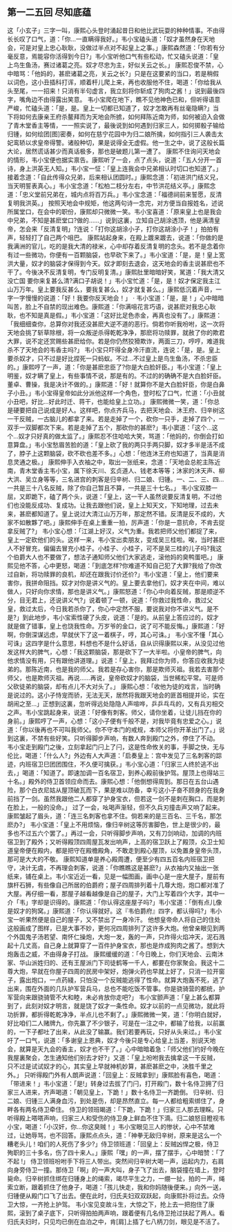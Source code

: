 ## 第一二五回 尽知底蕴

这「小玄子」三字一叫，康熙心头登时涌起昔日和他比武玩耍的种种情事。不由得长长叹了口气，道：「你…一直瞒得我好。」韦小宝磕头道：「奴才虽然身在天地会，可是对皇上忠心耿耿，没做过半点对不起皇上之事。」康熙森然道：「你若有分毫反意，焉能容你活得到今日?」韦小宝听他口气有些松动，忙又磕头说道：「皇上鸟生鱼汤，赛过诸葛之亮。奴才尽忠为主，好似关云之长。」
康熙忍俊不禁，心中暗骂：「他妈的，甚麽诸葛之亮，关云之长?」只是在这要紧的当口，若是稍假以词色，这小丑插科打诨，顺着杆儿爬上来，再也收服他不住，喝道：「你给我从头至尾，一一招来！只消有半句虚言，我立刻将你斩成了狗肉之酱！」说到最後四字，嘴角边不由得露出笑意。
韦小宝爬在地下，瞧不见他神色已和，但听得语意严峻，忙磕头道：「是，是。皇上一切都已知道了，奴才怎敢再有丝毫隐瞒?」当下将如何去康亲王府杀鳌拜而为天地会所掳，如何拜陈近南为师，如何被迫入会做了青木堂香主等情，一一照实说了，最後说到如何遇到归家三人，如何掷骰子输给归锺，如何绘团[图]密奏，如何在慈宁花园中为归二娘所擒，如何指引三人袭击太妃鸾轿以求皇帝得警。诸般种切，果是说得全无虚假。他一生之中，说了这般长篇大论，居然谎话甚少而真话极多，那也是破题儿第一遭了。
康熙不住询问天地会的情形，韦小宝便也据实禀告。康熙听了一会，点了点头，说道：「五人分开一首诗，身上洪英无人知。」韦小宝一怔：「皇上连我会中兄弟相认时切口也知道了。」接着念道：「自此传得众兄弟，后来相认团圆时。」康熙念道：「初进洪门结义兄，当天明誓表真心。」韦小宝念道：「松柏二枝分左右，中节洪花结义亭。」康熙念道：「忠义堂前兄弟在，城内点将百万兵。」韦小宝念道：「福德祠前来誓愿，反清复明我洪英。」
按照天地会中规矩，他这两句诗一念完，对方便当自报姓名，述说所属堂口，在会中的职份，康熙却只微微一笑。韦小宝喜道：「原来皇上也是我会中兄弟，不知是甚麽堂口?做的……」说到这裏，立知自己胡涂透顶，他是满清皇帝，怎会来「反清复明」?连说：「打你这胡涂小子，打你这胡涂小子！」拍拍有声，轻轻打了自己两个咀巴。
康熙站起身来，在殿上踱来踱去，说道：「你做的是我满洲的官儿，吃的是我大清的禄米，心中却存着反清复明的念头。若不是念着你有过一些微功，你便有一百颗脑袋，也早砍下来了。」韦小宝道：「是，是！皇上宽洪大量，奴才的脑袋才保得到今天。奴才即刻去退会，这天地会的香主说甚麽也不干了。今後决不反清复明，专门反明复清。」康熙肚里暗暗好笑，駡道：「我大清又没亡国 要你来复甚么清?满口子胡说！」韦小宝忙道：「是，是！奴才保定我主江山万万年。皇上要我反甚么，要我复甚么，奴才就复甚么。」康熙低沉着声音，一字一字慢慢的说道：「好！我要你反天地会！」 ·
韦小宝道：「是，是！」心中暗暗叫苦，脸上不自禁的现出难色。康熙道：「你满咀花言巧语，说甚麽对我忠心耿耿，也不知是真是假。」韦小宝道：「这好比足色赤金，再真也没有了。」康熙道：「我细细查你，总算你对我还没甚麽大逆不道的恶行。倘若你听我吩咐，这一次将天地会挑了斩草除根，将一众叛逆杀得乾乾净净，那麽将功赎罪，就赦了你的欺君大罪，说不定还赏赐些甚麽给你。若是你仍然狡猾欺诈，两面三刀，哼哼，难道我杀不了天地会的韦香主吗?」
韦小宝只吓得全身冷汗直流，连说：「是，是。皇上要杀奴才，只不过是好比捏死一只蚂蚁。不过…不过皇上是鸟生鱼汤，不杀忠臣的。」康熙哼了一声，道：「你是甚麽忠臣了?你是大白脸奸臣。」韦小宝道：「皇上明鉴，奴才瞒了皇上，有些事情不说，那是有的。不过的的确确不是大白脸奸臣。董卓、曹操，我是决计不做的。」康熙道：「好！就算你不是大白脸奸臣，你是白鼻子小丑。」韦小宝得皇帝如此分派他这样一个角色，登时松了口气，忙道：「小丑就小丑吧，好比…好此时迁、蒋干，也能给皇上立功。」
康熙微微一笑，道：「你总是硬要把自己说成是好人。这样吧，你点齐兵马，去把天地会、沐王府、归辛树这一干反贼，一古脑儿的都拿了来。若是走掉了一个，砍你一只手，走掉了四个，一双手一双脚都次下来。若是走掉了五个，那砍你的甚麽?」韦小窦道：「这个…这个…奴才只好真的做太监了。」康熙忍不住哈哈大笑，骂道：「他妈的，你倒会打如意算盘。」韦小宝愁眉苦脸的道：「皇上砍了我的两只手两只脚，奴才多半是活不成了，脖子上这颗脑袋，砍不砍也差不多。」心想：「他连沐王府也知道了，当真是消息灵通之极。」
康熙伸手入衣袖之中，取出一张纸来，念道：「天地会总舵主陈近南，青木堂香主韦小宝，属下徐天川、玄贞道人、钱老本等等；沐家的沐天声、柳大洪、吴立身等等，三名进宫的刺客是归辛树、归二娘、归锺。一、二、三、四…一共是三十八名反贼，除了你自己暂且不算，一共是三十七名。」
韦小宝双膝一屈，又即跪下，磕了两个头，说道：「皇上，这一干人虽然说要反清复明，不过他们也没能反成功、复成功。让我去跟他们说，皇上上知天文，下知地理，过去未来，甚麽都知道了。皇上说过大清江山万万年，那定然不错。反清是反不成的，大家不如散夥了吧。」康熙伸手在桌上重重一拍，厉声道：「你是一意抗命，不肯去捉拿反贼了?」
韦小宝心想：「江湖上好汉，义气为重。我若把师父他们都捉了来，皇上一定砍他们的头。这样一来，韦小宝出卖朋友，变成吴三桂啦。唉，当时甚麽人不好冒充，偏偏去冒充小桂子。小桂子、小桂子，可不是吴三桂的儿子吗?我这个伯爵大人也不要做了，想法子通知师父他们大家逃走，滚他妈的臭鸭蛋吧。」
康熙见他不答，心中更怒，喝道：「到底怎样?你难道不知自己犯了大罪?我给了你改过自新，将功赎罪的良机，却还在跟我讨价还价?」韦小宝道：「皇上，他们要来害你，我拼命阻挡。奴才对你是讲义气的。皇上要去拿他们，奴才夹在中间，难以做人，只好向你求情，那也是讲义气。」康熙怒道：「你心中向着反贼，那是顺逆不分，目无君上，还说讲义气?」说着顿了一顿，说道：「你救过我性命，救过父皇，救过太后，今日我若杀你了，你心中定然不服，要说我对你不讲义气。是不是?」到此地步，韦小宝索性硬了头皮，说道：「是的。从前皇上答应过的，奴才就是做了错事，皇上也饶我性命。万岁爷的金口，说了可不能反悔。」康熙道：「好啊，你倒深谋远虑，早就伏下了这一着棋子，哼，其心可诛。」
韦小宝不懂「其心可诛」这四字是什么意思，料想也不是什么好话，自从识得康熙以来，从没见过他发这样大的脾气，心想：「我这颗脑袋，那是砍下了一大半啦。小皇帝的脾气，向他求情没有用，只有跟他讲道理。」说道：「皇上，我拜过你为师，你答应收我为徒弟的。那陈近南，也是我的师父。我若是存心害你，那是欺师灭祖。我若去害那个师父，也是欺师灭祖。再说……再说，皇帝砍奴才的脑袋，当世稀松平常。可是师父砍徒弟的脑袋，却有点儿不大对头了。」
康熙心想：「收他为徒的戏言，当时确是说过的。这小子恃宠而骄，无法无天，居然将我跟天地会的匪首相提并论，实在胡闹之至…」正想到这裏，忽听得远处隐隐人声喧哗，乒乒乓乓的，又有兵刃相交之声。韦小宝跳起身来，说道：「好像有刺客。师父，请你坐着，让徒儿挡在你的身前。」康熙哼了一声，心想：「这小子便有千般不是，对我毕竟有忠爱之心。」说道：「你以後再也不可叫我师父。你不守本门的戒规，本师父将你开革出门了。」说到这裏，不禁有些好笑。只听得脚步声响，有数人奔到殿门之外，停住了不动。
韦小宝走到殿门之後，立刻拿起门闩上了闩，这是性命攸关的事，手脚之快，无与伦比，喝道：「什么人?」外边有人大声道：「启奏皇上：宫中发见了三名刺客的踪迹，内班宿卫巳团团围住，不久便可擒获。」韦小宝心道：「归家三人终於逃不出去，」喝道：「知道了。即速加调一百名宿卫，到养心殿前後护驾。屋顶上也得站三十名。」殿外的侍卫首领应命而去。康熙心想：「他倒想得周到。那日在五台山遇险，那个白衣尼姑从屋顶破瓦而下，果是难以防备，幸亏这小子奋不顾身的在我身前挡了一剑。虽然我跟他二人都穿了护身宝衣，但若这一剑不是刺在胸口，而是刺在脸上，一般的没命。」
过了一会，吆喝声渐轻，但不久兵刃撞击声又响了起来。康熙皱起了眉头，道：「连三名刺客也拿不住。倘若来的是三百名、三千名，那怎麽办?」
韦小宝道：「皇上不用烦恼，像归辛树这等厉害脚色，世上是很少的，最多也不过五六个罢了。」再过一会，只听得脚步声响，又有刀剑响动，加调的内班宿卫到了殿外；又听得殿顶四周屋瓦发出响声，上高的宿卫跃上了殿顶，众卫士知道皇帝便在殿内，都是把守在殿檐殿角，不敢走到殿心屋顶，以免置身皇帝头顶，那可是大大的不敬。
康熙知道单是养心殿周遭，便至少有四五百名内班宿卫把守，决计无虞，不再理会刺客，说道：「你瞧瞧这是甚麽?」从衣袖内又抽出一张纸来，铺在桌上。韦小宝近近一看，见是一幅图画，画中心是一座大屋子，屋前有旗杆石狮，有些像自己所居的伯爵府；屋子四周排列着十几尊大炮，炮口都对准了大屋。再仔细一看，那屋子越看越像是自己的屋子，大门上写着四个大字，其中一介「韦」字却是识得的。康熙道：「你认得这座屋子吗?」韦小宝道：「倒有点儿像是奴才的狗窝。」康熙道：「你认得就好。这『韦伯爵府』四字，都认得吗?」韦小宝一听果然便是自己的屋子，又不禁出了一身冷汗。
他想皇帝命人将自己的住处这般画成了图样，已是大事不妙，更何况四周排列了这许多大炮。他曾亲眼见到两个外国鬼子汤若望、南怀仁操炮，大炮一发，轰的一声，只炸得火焰冲天，泥石溅起十几丈高，自己身上就算穿了一百件护身宝衣，那也是炸成狗肉之酱了。想到大炮轰击之威，不由得身子打战。
康熙缓缓的道：「今日晚上，你们天地会、云南沐家、华山派姓归的、还有王屋派门下司徒鹤等一千人，都要在你家聚会。我这十二尊大炮，早就在你屋子四周的民房中架好，炮弹火药也早就上好了，只消一拉开窗子，露出炮口，一点药綫，只怕没一个反贼能逃得了性命。就算大炮轰不死，逃了出来，围在外面的几队护军营兵马，总也不能吃饭不管事。你是骁骑营的都统，护军营向来跟骁骑管不大和睦，未必肯放你走吧?」
韦小宝颤声道：「皇上甚么都算到了，此刻对奴才明言，就是饶了奴才一条性命。奴才以前的一点见微功，就此将功折罪，都折得乾乾净净，半点儿也不剩了。」康熙微微一笑，道：「你明白就好，好比咱们二人赌牌九，你先赢了不少银子，可是在一注之中，都输了给我，以前赢的，一下子都吐了出来，从此没了输赢。我们若要再玩，只好从头来过。」韦小宝吁了一口气，说道：「多谢皇上恩典，奴才今後只是专心给皇上当差，别说天地会，就算是天九会的香主，奴才也不干了。」心中暗暗着急：「师父他们约好今晚在我屋裏聚会，怎生通知他们别去才好?」又道：「皇上吩咐我去擒拿这一干反贼，只不过是试试奴才的心，其实皇上早就神机妙算，甚麽甚麽之中，决胜千里之外。」
只听得殿门外有人朗声说道：「回皇上：反贼拿到!」康熙脸有喜色，喝道：「带进来！」韦小宝道：「是!」转身过去拔了门闩，打开殿门，数十名侍卫拥了归家三人进来，齐声喝道：「朝见皇上，下跪！」数十名侍卫一齐跪倒。
归辛树、归二娘、归锺三人满身血污，到处是伤，却是昂然直立。每一人都给粗索绑住了，身畔各有两名侍卫牵住。
侍卫的领班暍道：「下跪，下跪！」归家三人那去理睬。只听得殿上嗒嗒声响，归家三人和受伤的侍卫身上鲜血不住下滴。归二娘怒目瞪视韦小宝，喝道：「小汉奸，你…你这臭贼！」韦小宝眼见三人的惨状，心中不禁难过，让她辱骂，也不回答。康熙点点头，道：「神拳无敌归辛树，原来是这么一个糟老头儿！咱们的人死伤了多少?」侍卫领班道：「回皇上：反贼凶悍之极，侍卫殉职的三十多名，伤了四十来人。」康熙「嘿」的一声，摆了摆手，心中暗赞：「了不起 !」
侍卫领班吩咐手下将三人带出。突然间归辛树大喝一声，运起内力，右肩向身旁侍卫一撞。那侍卫「啊」的一声大叫，身子飞了出去，脑袋撞在墙上，登时毙命。归辛树抓住绑在归锺身上的绳索，竭尽平生之力，一绷一扯，拍的一声，绳索立断，跟着抓住了他身子，喝道：「孩儿快走，我和你妈随後便来。」向外一送，归锺便从殿门口飞了出去。便在此时，归氏夫妇双双跃起，向康熙扑将过去。众侍卫大惊，一齐抢上护驾。
韦小宝见变故斗生，大惊之下，抢上去一把抱住了康熙，滚到了桌子底下，只听得拍拍两声响，跟着便有几名侍卫抢过扶起了两人。看归氏夫妇时，只见均已倒在血泊之中，肯[肩]上插了七八柄刀剑，眼见是不活了。